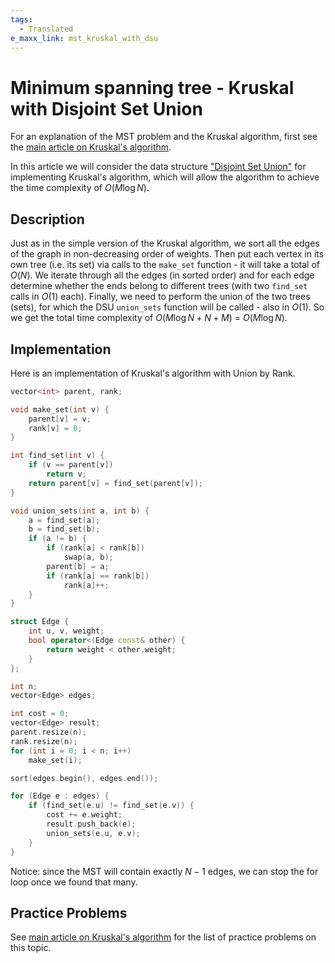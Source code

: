 ```yaml
---
tags:
  - Translated
e_maxx_link: mst_kruskal_with_dsu
---
```


# Minimum spanning tree - Kruskal with Disjoint Set Union

For an explanation of the MST problem and the Kruskal algorithm, first see the [main article on Kruskal's algorithm](mst_kruskal.md).

In this article we will consider the data structure ["Disjoint Set Union"](../data_structures/disjoint_set_union.md) for implementing Kruskal's algorithm, which will allow the algorithm to achieve the time complexity of $O(M \log N)$.

## Description

Just as in the simple version of the Kruskal algorithm, we sort all the edges of the graph in non-decreasing order of weights.
Then put each vertex in its own tree (i.e. its set) via calls to the `make_set` function - it will take a total of $O(N)$.
We iterate through all the edges (in sorted order) and for each edge determine whether the ends belong to different trees (with two `find_set` calls in $O(1)$ each).
Finally, we need to perform the union of the two trees (sets), for which the DSU `union_sets` function will be called - also in $O(1)$.
So we get the total time complexity of $O(M \log N + N + M)$ = $O(M \log N)$.

## Implementation

Here is an implementation of Kruskal's algorithm with Union by Rank.

```cpp
vector<int> parent, rank;

void make_set(int v) {
    parent[v] = v;
    rank[v] = 0;
}

int find_set(int v) {
    if (v == parent[v])
        return v;
    return parent[v] = find_set(parent[v]);
}

void union_sets(int a, int b) {
    a = find_set(a);
    b = find_set(b);
    if (a != b) {
        if (rank[a] < rank[b])
            swap(a, b);
        parent[b] = a;
        if (rank[a] == rank[b])
            rank[a]++;
    }
}

struct Edge {
    int u, v, weight;
    bool operator<(Edge const& other) {
        return weight < other.weight;
    }
};

int n;
vector<Edge> edges;

int cost = 0;
vector<Edge> result;
parent.resize(n);
rank.resize(n);
for (int i = 0; i < n; i++)
    make_set(i);

sort(edges.begin(), edges.end());

for (Edge e : edges) {
    if (find_set(e.u) != find_set(e.v)) {
        cost += e.weight;
        result.push_back(e);
        union_sets(e.u, e.v);
    }
}
```

Notice: since the MST will contain exactly $N-1$ edges, we can stop the for loop once we found that many.

## Practice Problems

See [main article on Kruskal's algorithm](mst_kruskal.md) for the list of practice problems on this topic.
